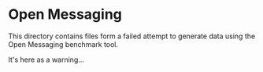 # Open Messaging

This directory contains files form a failed attempt to generate data using the Open Messaging benchmark tool.

It's here as a warning...

